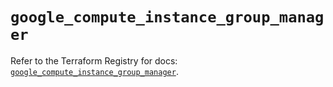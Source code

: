 # `google_compute_instance_group_manager`

Refer to the Terraform Registry for docs: [`google_compute_instance_group_manager`](https://registry.terraform.io/providers/hashicorp/google/5.35.0/docs/resources/compute_instance_group_manager).
